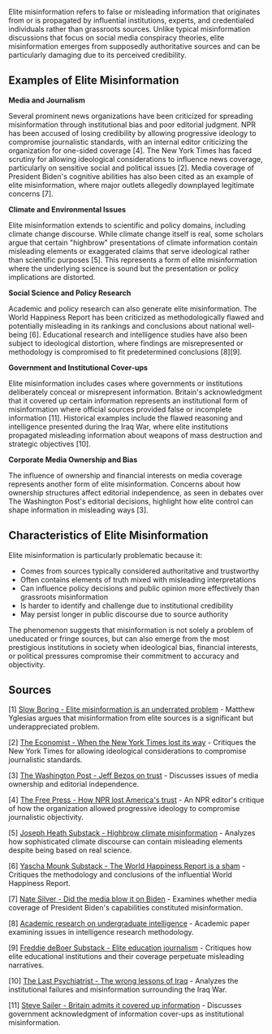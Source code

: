 Elite misinformation refers to false or misleading information that originates from or is propagated by influential institutions, experts, and credentialed individuals rather than grassroots sources. Unlike typical misinformation discussions that focus on social media conspiracy theories, elite misinformation emerges from supposedly authoritative sources and can be particularly damaging due to its perceived credibility.

## Examples of Elite Misinformation

**Media and Journalism**

Several prominent news organizations have been criticized for spreading misinformation through institutional bias and poor editorial judgment. NPR has been accused of losing credibility by allowing progressive ideology to compromise journalistic standards, with an internal editor criticizing the organization for one-sided coverage [4]. The New York Times has faced scrutiny for allowing ideological considerations to influence news coverage, particularly on sensitive social and political issues [2]. Media coverage of President Biden's cognitive abilities has also been cited as an example of elite misinformation, where major outlets allegedly downplayed legitimate concerns [7].

**Climate and Environmental Issues**

Elite misinformation extends to scientific and policy domains, including climate change discourse. While climate change itself is real, some scholars argue that certain "highbrow" presentations of climate information contain misleading elements or exaggerated claims that serve ideological rather than scientific purposes [5]. This represents a form of elite misinformation where the underlying science is sound but the presentation or policy implications are distorted.

**Social Science and Policy Research**

Academic and policy research can also generate elite misinformation. The World Happiness Report has been criticized as methodologically flawed and potentially misleading in its rankings and conclusions about national well-being [6]. Educational research and intelligence studies have also been subject to ideological distortion, where findings are misrepresented or methodology is compromised to fit predetermined conclusions [8][9].

**Government and Institutional Cover-ups**

Elite misinformation includes cases where governments or institutions deliberately conceal or misrepresent information. Britain's acknowledgment that it covered up certain information represents an institutional form of misinformation where official sources provided false or incomplete information [11]. Historical examples include the flawed reasoning and intelligence presented during the Iraq War, where elite institutions propagated misleading information about weapons of mass destruction and strategic objectives [10].

**Corporate Media Ownership and Bias**

The influence of ownership and financial interests on media coverage represents another form of elite misinformation. Concerns about how ownership structures affect editorial independence, as seen in debates over The Washington Post's editorial decisions, highlight how elite control can shape information in misleading ways [3].

## Characteristics of Elite Misinformation

Elite misinformation is particularly problematic because it:
- Comes from sources typically considered authoritative and trustworthy
- Often contains elements of truth mixed with misleading interpretations
- Can influence policy decisions and public opinion more effectively than grassroots misinformation
- Is harder to identify and challenge due to institutional credibility
- May persist longer in public discourse due to source authority

The phenomenon suggests that misinformation is not solely a problem of uneducated or fringe sources, but can also emerge from the most prestigious institutions in society when ideological bias, financial interests, or political pressures compromise their commitment to accuracy and objectivity.

## Sources

[1] [Slow Boring - Elite misinformation is an underrated problem](https://www.slowboring.com/p/elite-misinformation-is-an-underrated) - Matthew Yglesias argues that misinformation from elite sources is a significant but underappreciated problem.

[2] [The Economist - When the New York Times lost its way](https://www.economist.com/1843/2023/12/14/when-the-new-york-times-lost-its-way) - Critiques the New York Times for allowing ideological considerations to compromise journalistic standards.

[3] [The Washington Post - Jeff Bezos on trust](https://www.washingtonpost.com/opinions/2024/10/28/jeff-bezos-washington-post-trust/) - Discusses issues of media ownership and editorial independence.

[4] [The Free Press - How NPR lost America's trust](https://www.thefp.com/p/npr-editor-how-npr-lost-americas-trust) - An NPR editor's critique of how the organization allowed progressive ideology to compromise journalistic objectivity.

[5] [Joseph Heath Substack - Highbrow climate misinformation](https://josephheath.substack.com/p/highbrow-climate-misinformation) - Analyzes how sophisticated climate discourse can contain misleading elements despite being based on real science.

[6] [Yascha Mounk Substack - The World Happiness Report is a sham](https://yaschamounk.substack.com/p/the-world-happiness-report-is-a-sham) - Critiques the methodology and conclusions of the influential World Happiness Report.

[7] [Nate Silver - Did the media blow it on Biden](https://www.natesilver.net/p/did-the-media-blow-it-on-biden) - Examines whether media coverage of President Biden's capabilities constituted misinformation.

[8] [Academic research on undergraduate intelligence](https://archive.jwest.org/Research/Warne2018-UndergradIntelligence.pdf) - Academic paper examining issues in intelligence research methodology.

[9] [Freddie deBoer Substack - Elite education journalism](https://freddiedeboer.substack.com/p/elite-education-journalism-still) - Critiques how elite educational institutions and their coverage perpetuate misleading narratives.

[10] [The Last Psychiatrist - The wrong lessons of Iraq](https://thelastpsychiatrist.com/2007/05/the_wrong_lessons_of_iraq.html) - Analyzes the institutional failures and misinformation surrounding the Iraq War.

[11] [Steve Sailer - Britain admits it covered up information](https://www.stevesailer.net/p/britain-finally-admits-it-covered) - Discusses government acknowledgment of information cover-ups as institutional misinformation.